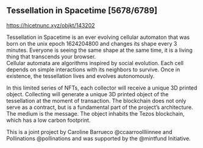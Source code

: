 ## Tessellation in Spacetime [5678/6789]

https://hicetnunc.xyz/objkt/143202

Tessellation in Spacetime is an ever evolving cellular automaton that was born on the unix epoch 1624204800 and changes its shape every 3 minutes. Everyone is seeing the same shape at the same time, it is a living thing that transcends your browser.  
Cellular automata are algorithms inspired by social evolution. Each cell depends on simple interactions with its neighbors to survive. Once in existence, the tessellation lives and evolves autonomously.

In this limited series of NFTs, each collector will receive a unique 3D printed object. Collecting will generate a unique 3D printed object of the tessellation at the moment of transaction. The blockchain does not only serve as a contract, but is a fundamental part of the project’s architecture. The medium is the message. 
The object inhabits the Tezos blockchain, which has a low carbon footprint. 

This is a joint project by Caroline Barrueco @ccaarroollliinnee and Pollinations @pollinations and was supported by the @mintfund Initiative.

